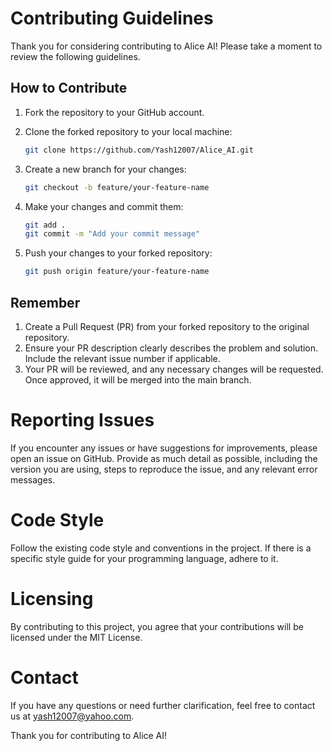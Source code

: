 # Contributing Guidelines

Thank you for considering contributing to Alice AI! Please take a moment to review the following guidelines.

## How to Contribute

1. Fork the repository to your GitHub account.

2. Clone the forked repository to your local machine:

   ```bash
   git clone https://github.com/Yash12007/Alice_AI.git
   ```

3. Create a new branch for your changes:
   ```bash
   git checkout -b feature/your-feature-name
   ```
4. Make your changes and commit them:
   ```bash
   git add .
   git commit -m "Add your commit message"
   ```
5. Push your changes to your forked repository:
   ```bash
   git push origin feature/your-feature-name
   ```
## Remember
1. Create a Pull Request (PR) from your forked repository to the original repository.
2. Ensure your PR description clearly describes the problem and solution. Include the relevant issue number if applicable.
3. Your PR will be reviewed, and any necessary changes will be requested. Once approved, it will be merged into the main branch.

# Reporting Issues
If you encounter any issues or have suggestions for improvements, please open an issue on GitHub. Provide as much detail as possible, including the version you are using, steps to reproduce the issue, and any relevant error messages.

# Code Style
Follow the existing code style and conventions in the project. If there is a specific style guide for your programming language, adhere to it.

# Licensing
By contributing to this project, you agree that your contributions will be licensed under the MIT License.

# Contact
If you have any questions or need further clarification, feel free to contact us at [yash12007@yahoo.com](mailto:yash12007@yahoo.com).

Thank you for contributing to Alice AI!

